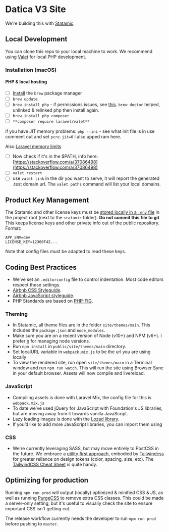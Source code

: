 # Datica V3 Site

We're building this with [Statamic](https://statamic.com/). 

## Local Development

You can clone this repo to your local machine to work. We recommend using [Valet](https://laravel.com/docs/5.8/valet) for local PHP development.

### Installation (macOS)

#### PHP & local hosting

- [ ]  [Install](https://brew.sh/) the `brew` package manager
- [ ]  `brew update`
- [ ]  `brew install php` - if permissions issues, see [this](https://github.com/jakubroztocil/httpie/issues/645). `brew doctor` helped, unlinked & relinked php then install again.
- [ ]  `brew install php composer`
- [ ]  `**composer require laravel/valet**`

if you have JIT memory problems:
`php --ini` - see what init file is in use
comment out and set `pcre.jit=0` I also upped ram here.

Also [Laravel memory limits](https://laracasts.com/discuss/channels/laravel/laravel-valet-memory-limit) 

- [ ]  Now check if it's in the $PATH, info here: [https://stackoverflow.com/a/37086498](https://stackoverflow.com/a/37086498)
- [ ]  `valet restart`
- [ ]  use `valet link` in the dir you want to serve, it will report the generated .test domain url. The `valet paths` command will list your local domains.

## Product Key Management

The Statamic and other license keys must be [stored locally in a `.env` file](https://docs.statamic.com/environments) in the project root (next to the `statamic` folder). **Do not commit this file to git**. This keeps license keys and other private info out of the public repository. Format:

```
APP_ENV=dev
LICENSE_KEY=12360F42...
```
Note that config files must be adapted to read these keys.

## Coding Best Practices
- We’ve set an `.editorconfig` file to control indentation. Most code editors respect these settings.
- [Airbnb CSS Styleguide](https://github.com/airbnb/css).
- [Airbnb JavaScript styleguide](https://github.com/airbnb/javascript).
- PHP Standards are based on [PHP-FIG](https://www.php-fig.org/).

### Theming
- In Statamic, all theme files are in the folder `site/themes/main`. This includes the `package.json` and `node_modules`.
- Make sure you are on a recent version of Node (v10+) and NPM (v6+). I prefer [n](https://github.com/tj/n) for managing node versions.
- Run `npm install` in `public/site/themes/main` directory.
- Set localURL variable in `webpack.mix.js` to be the url you are using locally
- To view the rendered site, run open `site/themes/main` in a Terminal window and run `npm run watch`. This will run the site using Browser Sync in your default browser. Assets will now compile and livereload.

### JavaScript
- Compiling assets is done with Laravel Mix, the config file for this is `webpack.mix.js`
- To date we’ve used jQuery for JavaScript with Foundation's JS libraries, but are moving away from it towards vanilla JavaScript. 
- Lazy loading images is done with the [Lozad library](https://apoorv.pro/lozad.js/).
- If you’d like to add more JavaScript libraries, you can import them using 

### CSS
- We're currently leveraging SASS, but may move entirely to PostCSS in the future. We embrace a [utility first approach](https://frontstuff.io/in-defense-of-utility-first-css), embodied by [Tailwindcss](https://tailwindcss.com/) for greater reliance on design tokens (color, spacing, size, etc). The [TailwindCSS Cheat Sheet](https://nerdcave.com/tailwind-cheat-sheet) is quite handy.

## Optimizing for production

Running `npm run prod` will output (locally) optimized & minified CSS & JS, as well as running [PurgeCSS](https://www.purgecss.com/) to remove extra CSS classes. This could be made a server-only setting, but it's useful to visually check the site to ensure important CSS isn't getting cut.

The release workflow currently needs the developer to run `npm run prod` before pushing to `master`. 